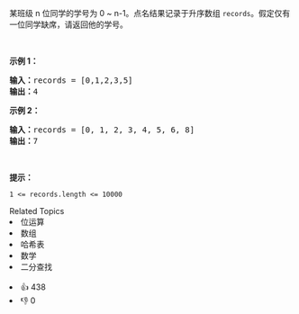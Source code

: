 <p>某班级 n 位同学的学号为 0 ~ n-1。点名结果记录于升序数组 <code>records</code>。假定仅有一位同学缺席，请返回他的学号。</p>

<p>&nbsp;</p>

<p><strong>示例 1：</strong></p>

<pre>
<strong>输入：</strong>records = [0,1,2,3,5]
<strong>输出：</strong>4
</pre>

<p><strong>示例 2：</strong></p>

<pre>
<strong>输入：</strong>records = [0, 1, 2, 3, 4, 5, 6, 8]
<strong>输出：</strong>7</pre>

<p>&nbsp;</p>

<p><b>提示：</b></p>

<p><code>1 &lt;= records.length&nbsp;&lt;= 10000</code></p>

<div><div>Related Topics</div><div><li>位运算</li><li>数组</li><li>哈希表</li><li>数学</li><li>二分查找</li></div></div><br><div><li>👍 438</li><li>👎 0</li></div>
